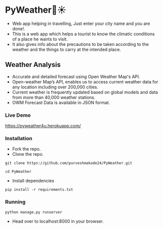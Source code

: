 # PyWeather:snake::sunny:
- Web app helping in travelling, Just enter your city name and you are done!.
- This is a web app which helps a tourist to know the climatic conditions of a place he wants to visit.
- It also gives info about the precautions to be taken according to the weather and the things to carry at the intended place.

## Weather Analysis
- Accurate and detailed forecast using Open Weather Map's API.
- Open-weather Map’s API, enables us to access current weather data for any location including over 200,000 cities.
- Current weather is frequently updated based on global models and data from more than 40,000 weather stations.
- OWM Forecast Data is available in JSON format.	

### Live Demo
https://pyweather4u.herokuapp.com/

### Installation
- Fork the repo.
- Clone the repo.
```
git clone https://github.com/purveshmakode24/PyWeather.git
```
```
cd PyWeather
```
- Install dependencies
```
pip install -r requirements.txt
```

### Running
```
python manage.py runserver
```
- Head over to localhost:8000 in your browser.
